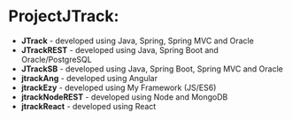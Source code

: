 # ProjectJTrack:
* **JTrack** - developed using Java, Spring, Spring MVC and Oracle
* **JTrackREST** - developed using Java, Spring Boot and Oracle/PostgreSQL
* **JTrackSB** - developed using Java, Spring Boot, Spring MVC and Oracle
* **jtrackAng** - developed using Angular
* **jtrackEzy** - developed using My Framework (JS/ES6)
* **jtrackNodeREST** - developed using Node and MongoDB
* **jtrackReact** - developed using React
